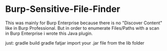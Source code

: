 # Burp-Sensitive-File-Finder

This was mainly for Burp Enterprise because there is no "Discover Content" like in Burp Professional. But in order to enumerate Files/Paths with a scan in Burp Enterprise i wrote this Java plugin. 

just:
gradle build
gradle fatjar
import your .jar file from the lib folder
